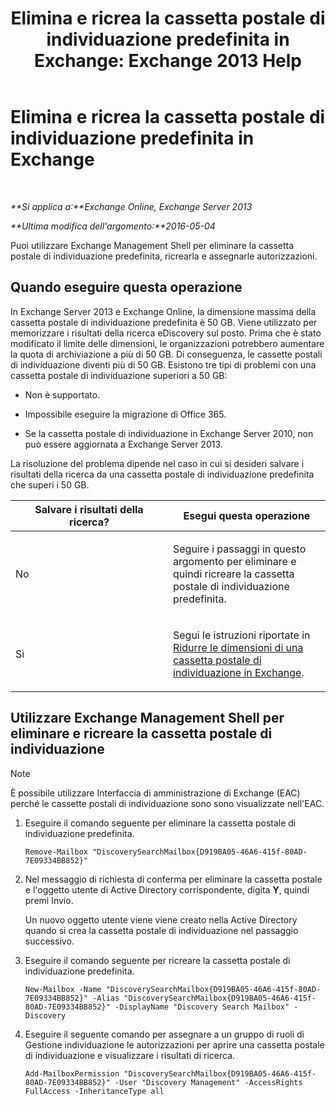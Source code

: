 ﻿---
title: 'Elimina e ricrea la cassetta postale di individuazione predefinita in Exchange: Exchange 2013 Help'
TOCTitle: Elimina e ricrea la cassetta postale di individuazione predefinita in Exchange
ms:assetid: 4bde0b00-bdf7-44b4-ba64-aa062bc10ca2
ms:mtpsurl: https://technet.microsoft.com/it-it/library/Dn750894(v=EXCHG.150)
ms:contentKeyID: 62371316
ms.date: 05/22/2018
mtps_version: v=EXCHG.150
ms.translationtype: MT
---

# Elimina e ricrea la cassetta postale di individuazione predefinita in Exchange

 

_**Si applica a:**Exchange Online, Exchange Server 2013_

_**Ultima modifica dell'argomento:**2016-05-04_

Puoi utilizzare Exchange Management Shell per eliminare la cassetta postale di individuazione predefinita, ricrearla e assegnarle autorizzazioni.

## Quando eseguire questa operazione

In Exchange Server 2013 e Exchange Online, la dimensione massima della cassetta postale di individuazione predefinita è 50 GB. Viene utilizzato per memorizzare i risultati della ricerca eDiscovery sul posto. Prima che è stato modificato il limite delle dimensioni, le organizzazioni potrebbero aumentare la quota di archiviazione a più di 50 GB. Di conseguenza, le cassette postali di individuazione diventi più di 50 GB. Esistono tre tipi di problemi con una cassetta postale di individuazione superiori a 50 GB:

  - Non è supportato.

  - Impossibile eseguire la migrazione di Office 365.

  - Se la cassetta postale di individuazione in Exchange Server 2010, non può essere aggiornata a Exchange Server 2013.

La risoluzione del problema dipende nel caso in cui si desideri salvare i risultati della ricerca da una cassetta postale di individuazione predefinita che superi i 50 GB.


<table>
<colgroup>
<col style="width: 50%" />
<col style="width: 50%" />
</colgroup>
<thead>
<tr class="header">
<th>Salvare i risultati della ricerca?</th>
<th>Esegui questa operazione</th>
</tr>
</thead>
<tbody>
<tr class="odd">
<td><p>No</p></td>
<td><p>Seguire i passaggi in questo argomento per eliminare e quindi ricreare la cassetta postale di individuazione predefinita.</p></td>
</tr>
<tr class="even">
<td><p>Sì</p></td>
<td><p>Segui le istruzioni riportate in <a href="reduce-the-size-of-a-discovery-mailbox-in-exchange-exchange-2013-help.md">Ridurre le dimensioni di una cassetta postale di individuazione in Exchange</a>.</p></td>
</tr>
</tbody>
</table>


## Utilizzare Exchange Management Shell per eliminare e ricreare la cassetta postale di individuazione


> [!NOTE]
> È possibile utilizzare Interfaccia di amministrazione di Exchange (EAC) perché le cassette postali di individuazione sono sono visualizzate nell'EAC.



1.  Eseguire il comando seguente per eliminare la cassetta postale di individuazione predefinita.
    
        Remove-Mailbox "DiscoverySearchMailbox{D919BA05-46A6-415f-80AD-7E09334BB852}"

2.  Nel messaggio di richiesta di conferma per eliminare la cassetta postale e l'oggetto utente di Active Directory corrispondente, digita **Y**, quindi premi Invio.
    
    Un nuovo oggetto utente viene viene creato nella Active Directory quando si crea la cassetta postale di individuazione nel passaggio successivo.

3.  Eseguire il comando seguente per ricreare la cassetta postale di individuazione predefinita.
    
        New-Mailbox -Name "DiscoverySearchMailbox{D919BA05-46A6-415f-80AD-7E09334BB852}" -Alias "DiscoverySearchMailbox{D919BA05-46A6-415f-80AD-7E09334BB852}" -DisplayName "Discovery Search Mailbox" -Discovery

4.  Eseguire il seguente comando per assegnare a un gruppo di ruoli di Gestione individuazione le autorizzazioni per aprire una cassetta postale di individuazione e visualizzare i risultati di ricerca.
    
        Add-MailboxPermission "DiscoverySearchMailbox{D919BA05-46A6-415f-80AD-7E09334BB852}" -User "Discovery Management" -AccessRights FullAccess -InheritanceType all

